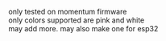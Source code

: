 only tested on momentum firmware</br>
only colors supported are pink and white</br>
may add more. may also make one for esp32
